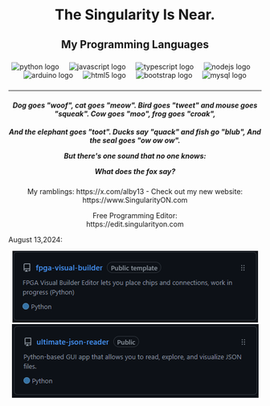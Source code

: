### <h1  align="center">The Singularity Is Near.</h1>

###

<h2 align="center">My Programming Languages</h2>

###

<div align="center">
<img src="https://cdn.jsdelivr.net/gh/devicons/devicon/icons/python/python-original.svg" height="40" alt="python logo" />
<img width="12" />
<img src="https://cdn.jsdelivr.net/gh/devicons/devicon/icons/javascript/javascript-original.svg" height="40" alt="javascript logo" />
<img width="12" />
<img src="https://cdn.jsdelivr.net/gh/devicons/devicon/icons/typescript/typescript-original.svg" height="40" alt="typescript logo" />
<img width="12" />
<img src="https://cdn.jsdelivr.net/gh/devicons/devicon/icons/nodejs/nodejs-original.svg" height="40" alt="nodejs logo" />
<img width="12" />
<img src="https://cdn.jsdelivr.net/gh/devicons/devicon/icons/arduino/arduino-original.svg" height="40" alt="arduino logo" />
<img width="12" />
<img src="https://cdn.jsdelivr.net/gh/devicons/devicon/icons/html5/html5-original.svg" height="40" alt="html5 logo" />
<img width="12" />
<img src="https://cdn.jsdelivr.net/gh/devicons/devicon/icons/bootstrap/bootstrap-original.svg" height="40" alt="bootstrap logo" />
<img width="12" />
<img src="https://cdn.jsdelivr.net/gh/devicons/devicon/icons/mysql/mysql-original.svg" height="40" alt="mysql logo" />
</div>

###
<div align="center">

  ---
  #### <em><b>Dog goes "woof", cat goes "meow". Bird goes "tweet" and mouse goes "squeak". Cow goes "moo", frog goes "croak", 
  And the elephant goes "toot". Ducks say "quack" and fish go "blub", And the seal goes "ow ow ow".

But there's one sound that no one knows:

What does the fox say?</b></em>


</div>

###

<p align="center">My ramblings: https://x.com/alby13 - Check out my new website: https://www.SingularityON.com</p>

<p align="center">Free Programming Editor:<br>
  https://edit.singularityon.com</p>

August 13,2024:

<center><a href="https://github.com/alby13/fpga-visual-builder"><img src="https://github.com/alby13/alby13/blob/main/showcase1.png"></a> <a href="https://github.com/alby13/ultimate-json-reader"><img src="https://github.com/alby13/alby13/blob/main/showcase2.png"></a></center>
